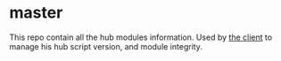 # master
This repo contain all the hub modules information. Used by [the client]() to manage his hub script version, and module integrity.
